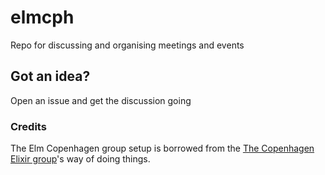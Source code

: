 # elmcph
 Repo for discussing and organising meetings and events

## Got an idea?
  Open an issue and get the discussion going

### Credits
  The Elm Copenhagen group setup is borrowed from the [The Copenhagen Elixir group](https://github.com/cphex)'s way of doing things.
